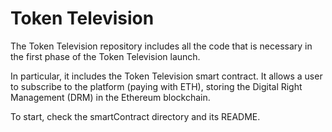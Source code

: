 # Token Television
The Token Television repository includes all the code that is necessary in the first phase of the Token Television launch. 

In particular, it includes the Token Television smart contract. It allows a user to subscribe to the platform (paying with ETH), storing the Digital Right Management (DRM) in the Ethereum blockchain.

To start, check the smartContract directory and its README.

